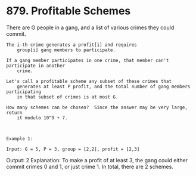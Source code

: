 # 879. Profitable Schemes

There are G people in a gang, and a list of various crimes they could commit.

    The i-th crime generates a profit[i] and requires
        group[i] gang members to participate.

    If a gang member participates in one crime, that member can't participate in another
        crime.

    Let's call a profitable scheme any subset of these crimes that
        generates at least P profit, and the total number of gang members participating
        in that subset of crimes is at most G.

    How many schemes can be chosen?  Since the answer may be very large, return
        it modulo 10^9 + 7.

     

    Example 1:

    Input: G = 5, P = 3, group = [2,2], profit = [2,3]
Output: 2
Explanation: 
To make a profit of at least 3, the gang could either commit crimes 0 and 1, or just crime 1.
In total, there are 2 schemes.